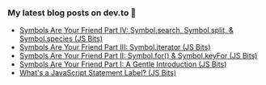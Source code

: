 ### My latest blog posts on dev.to 📖

<!-- BLOG-POST-LIST:START -->
- [Symbols Are Your Friend Part IV: Symbol.search, Symbol.split, & Symbol.species (JS Bits)](https://dev.to/cilly_boloe/symbols-are-your-friend-part-iv-symbol-search-symbol-split-symbol-species-js-bits-4i25)
- [Symbols Are Your Friend Part III: Symbol.iterator (JS Bits)](https://dev.to/cilly_boloe/symbols-are-your-friend-part-iii-symbol-iterator-js-bits-18c4)
- [Symbols Are Your Friend Part II: Symbol.for() & Symbol.keyFor (JS Bits)](https://dev.to/cilly_boloe/symbols-are-your-friend-part-ii-symbol-for-symbol-keyfor-js-bits-3clc)
- [Symbols Are Your Friend Part I: A Gentle Introduction (JS Bits)](https://dev.to/cilly_boloe/symbols-are-your-friend-a-gentle-introduction-js-bits-23af)
- [What's a JavaScript Statement Label? (JS Bits)](https://dev.to/cilly_boloe/what-s-a-javascript-statement-label-js-bits-1ed5)
<!-- BLOG-POST-LIST:END -->

